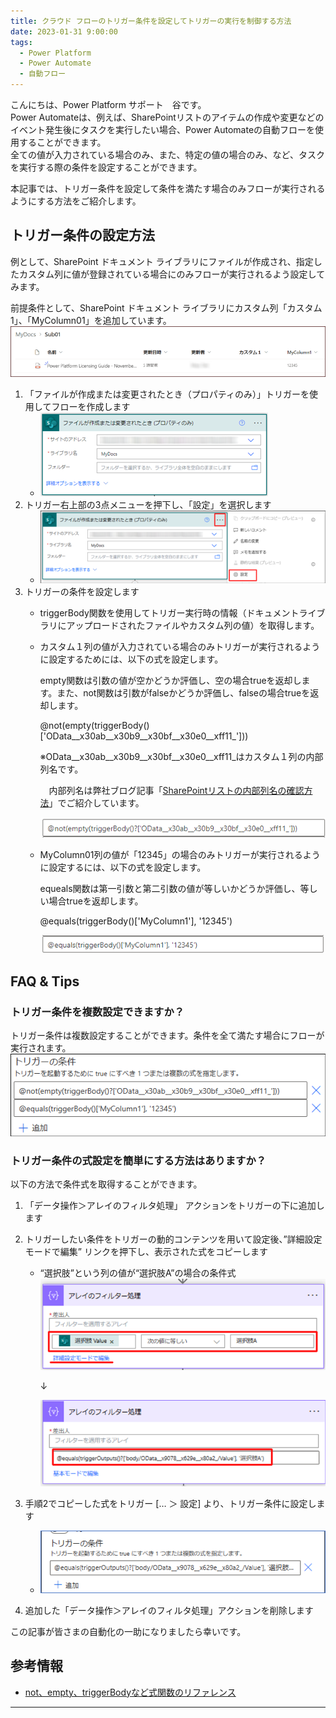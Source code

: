 ```yaml
---
title: クラウド フローのトリガー条件を設定してトリガーの実行を制御する方法
date: 2023-01-31 9:00:00
tags:
  - Power Platform
  - Power Automate
  - 自動フロー
---
```


こんにちは、Power Platform サポート　谷です。<br/>
Power Automateは、例えば、SharePointリストのアイテムの作成や変更などのイベント発生後にタスクを実行したい場合、Power Automateの自動フローを使用することができます。<br/>
全ての値が入力されている場合のみ、また、特定の値の場合のみ、など、タスクを実行する際の条件を設定することができます。

本記事では、トリガー条件を設定して条件を満たす場合のみフローが実行されるようにする方法をご紹介します。

<!-- more -->

## トリガー条件の設定方法
例として、SharePoint ドキュメント ライブラリにファイルが作成され、指定したカスタム列に値が登録されている場合にのみフローが実行されるよう設定してみます。

前提条件として、SharePoint ドキュメント ライブラリにカスタム列「カスタム1」、「MyColumn01」を追加しています。
![](./cloudflow-trigger-condition/image01.png)

1. 「ファイルが作成または変更されたとき（プロパティのみ）」トリガーを使用してフローを作成します
    - ![](./cloudflow-trigger-condition/image02.png)
2. トリガー右上部の3点メニューを押下し、「設定」を選択します
    - ![](./cloudflow-trigger-condition/image03.png)
3. トリガーの条件を設定します
    - triggerBody関数を使用してトリガー実行時の情報（ドキュメントライブラリにアップロードされたファイルやカスタム列の値）を取得します。
    - カスタム１列の値が入力されている場合のみトリガーが実行されるように設定するためには、以下の式を設定します。

      empty関数は引数の値が空かどうか評価し、空の場合trueを返却します。また、not関数は引数がfalseかどうか評価し、falseの場合trueを返却します。

      @not(empty(triggerBody()['OData__x30ab__x30b9__x30bf__x30e0__xff11_']))

      ※OData__x30ab__x30b9__x30bf__x30e0__xff11_はカスタム１列の内部列名です。

      　内部列名は弊社ブログ記事「[SharePointリストの内部列名の確認方法](https://jpdynamicscrm.github.io/blog/powerautomate/Look-up-internal-column-names-in-SPO/)」でご紹介しています。

      ![](./cloudflow-trigger-condition/image04.png)

    - MyColumn01列の値が「12345」の場合のみトリガーが実行されるように設定するには、以下の式を設定します。

      equeals関数は第一引数と第二引数の値が等しいかどうか評価し、等しい場合trueを返却します。

      @equals(triggerBody()['MyColumn1'], '12345')

      ![](./cloudflow-trigger-condition/image05.png)


## FAQ & Tips
### トリガー条件を複数設定できますか？

トリガー条件は複数設定することができます。条件を全て満たす場合にフローが実行されます。<br/>
![](./cloudflow-trigger-condition/image06.png)

### トリガー条件の式設定を簡単にする方法はありますか？

以下の方法で条件式を取得することができます。

1. 「データ操作＞アレイのフィルタ処理」 アクションをトリガーの下に追加します
2. トリガーしたい条件をトリガーの動的コンテンツを用いて設定後、”詳細設定モードで編集” リンクを押下し、表示された式をコピーします
    - “選択肢”という列の値が“選択肢A”の場合の条件式
      ![](./cloudflow-trigger-condition/image07.png)

      ↓

      ![](./cloudflow-trigger-condition/image08.png)
3. 手順2でコピーした式をトリガー [… ＞ 設定] より、トリガー条件に設定します
    - ![](./cloudflow-trigger-condition/image09.png)

4. 追加した「データ操作＞アレイのフィルタ処理」アクションを削除します


この記事が皆さまの自動化の一助になりましたら幸いです。


## 参考情報
- [not、empty、triggerBodyなど式関数のリファレンス](https://learn.microsoft.com/ja-jp/azure/logic-apps/workflow-definition-language-functions-reference)

---